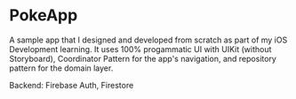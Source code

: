 # PokeApp
A sample app that I designed and developed from scratch as part of my iOS Development learning. It uses 100% progammatic UI with UIKit (without Storyboard), Coordinator Pattern for the app's navigation, and repository pattern for the domain layer.

Backend: Firebase Auth, Firestore
